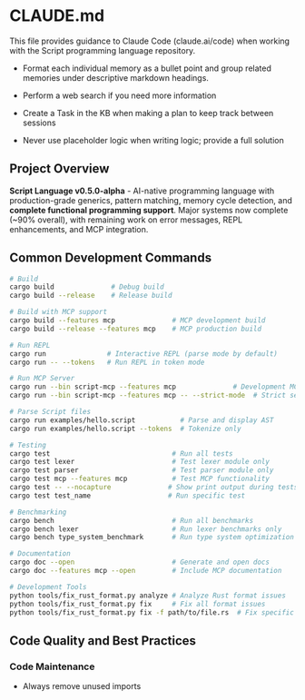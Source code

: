 # CLAUDE.md

This file provides guidance to Claude Code (claude.ai/code) when working with the Script programming language repository.

- Format each individual memory as a bullet point and group related memories under descriptive markdown headings.

- Perform a web search if you need more information

- Create a Task in the KB when making a plan to keep track between sessions

- Never use placeholder logic when writing logic; provide a full solution

## Project Overview

**Script Language v0.5.0-alpha** - AI-native programming language with production-grade generics, pattern matching, memory cycle detection, and **complete functional programming support**. Major systems now complete (~90% overall), with remaining work on error messages, REPL enhancements, and MCP integration.

## Common Development Commands

```bash
# Build
cargo build              # Debug build
cargo build --release    # Release build

# Build with MCP support
cargo build --features mcp              # MCP development build
cargo build --release --features mcp    # MCP production build

# Run REPL
cargo run               # Interactive REPL (parse mode by default)
cargo run -- --tokens   # Run REPL in token mode

# Run MCP Server
cargo run --bin script-mcp --features mcp              # Development MCP server
cargo run --bin script-mcp --features mcp -- --strict-mode  # Strict security mode

# Parse Script files
cargo run examples/hello.script           # Parse and display AST
cargo run examples/hello.script --tokens  # Tokenize only

# Testing
cargo test                              # Run all tests
cargo test lexer                        # Test lexer module only
cargo test parser                       # Test parser module only
cargo test mcp --features mcp           # Test MCP functionality
cargo test -- --nocapture              # Show print output during tests
cargo test test_name                   # Run specific test

# Benchmarking
cargo bench                             # Run all benchmarks
cargo bench lexer                       # Run lexer benchmarks only
cargo bench type_system_benchmark       # Run type system optimization benchmarks

# Documentation
cargo doc --open                        # Generate and open docs
cargo doc --features mcp --open         # Include MCP documentation

# Development Tools
python tools/fix_rust_format.py analyze # Analyze Rust format issues
python tools/fix_rust_format.py fix     # Fix all format issues
python tools/fix_rust_format.py fix -f path/to/file.rs  # Fix specific file
```

## Code Quality and Best Practices

### Code Maintenance
- Always remove unused imports